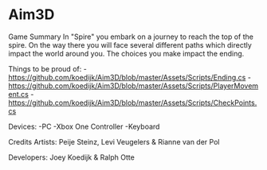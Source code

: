 # Aim3D

Game Summary
In "Spire" you embark on a journey to reach the top of the spire. On the way there you will face several different paths which directly impact the world around you. The choices you make impact the ending.

Things to be proud of:
-https://github.com/koedijk/Aim3D/blob/master/Assets/Scripts/Ending.cs
-https://github.com/koedijk/Aim3D/blob/master/Assets/Scripts/PlayerMovement.cs
-https://github.com/koedijk/Aim3D/blob/master/Assets/Scripts/CheckPoints.cs

Devices:
-PC
-Xbox One Controller
-Keyboard

Credits
Artists:
Peije Steinz, Levi Veugelers & Rianne van der Pol

Developers:
Joey Koedijk & Ralph Otte
